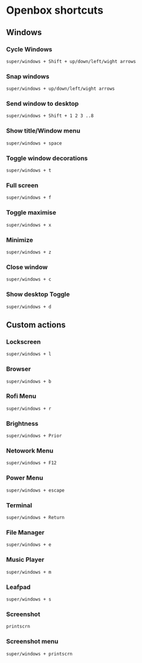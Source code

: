 # Openbox shortcuts

## Windows
### Cycle Windows
```
super/windows + Shift + up/down/left/wight arrows
```
### Snap windows
```
super/windows + up/down/left/wight arrows
```
### Send window to desktop
```
super/windows + Shift + 1 2 3 ..8
```
### Show title/Window menu
```
super/windows + space
```
### Toggle window decorations
```
super/windows + t
```
### Full screen
```
super/windows + f
```
### Toggle maximise 
```
super/windows + x
```
### Minimize
```
super/windows + z
```
### Close window
```
super/windows + c
```
### Show desktop Toggle
```
super/windows + d
```
## Custom actions
### Lockscreen
```
super/windows + l
```
### Browser
```
super/windows + b
```
### Rofi Menu
```
super/windows + r
```
### Brightness
```
super/windows + Prior
```
### Netowork Menu
```
super/windows + F12
```
### Power Menu
```
super/windows + escape
```
### Terminal
```
super/windows + Return
```
### File Manager
```
super/windows + e
```
### Music Player
```
super/windows + m
```
### Leafpad
```
super/windows + s
```
### Screenshot
```
printscrn
```
### Screenshot menu
```
super/windows + printscrn
```
